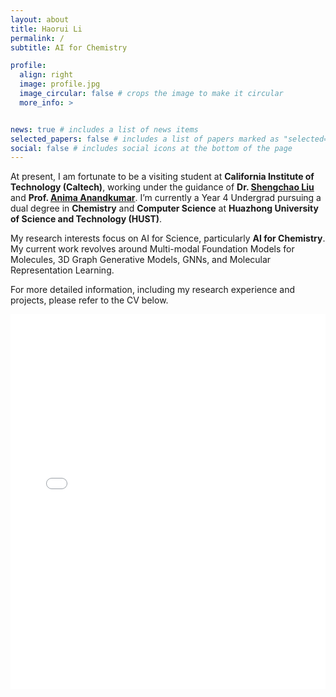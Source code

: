 ```yaml
---
layout: about
title: Haorui Li
permalink: /
subtitle: AI for Chemistry

profile:
  align: right
  image: profile.jpg
  image_circular: false # crops the image to make it circular
  more_info: >


news: true # includes a list of news items
selected_papers: false # includes a list of papers marked as "selected={true}"
social: false # includes social icons at the bottom of the page
---
```


At present, I am fortunate to be a visiting student at **California Institute of Technology (Caltech)**, working under the guidance of **Dr. [Shengchao Liu](https://chao1224.github.io/)** and **Prof. [Anima Anandkumar](http://tensorlab.cms.caltech.edu/users/anima/index.html)**. I’m currently a Year 4 Undergrad pursuing a dual degree in **Chemistry** and **Computer Science** at **Huazhong University of Science and Technology (HUST)**.

My research interests focus on AI for Science, particularly **AI for Chemistry**. My current work revolves around Multi-modal Foundation Models for Molecules, 3D Graph Generative Models, GNNs, and Molecular Representation Learning.

For more detailed information, including my research experience and projects, please refer to the CV below.

<embed src="/assets/pdf/example_pdf.pdf" width="100%" height="600px" type="application/pdf">
